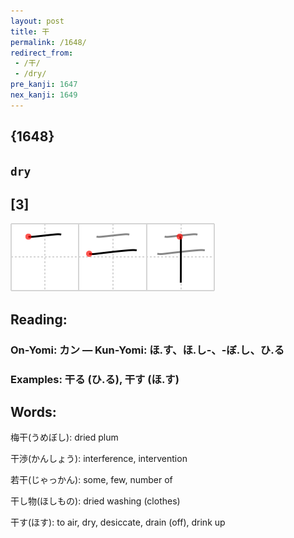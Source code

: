 ```yaml
---
layout: post
title: 干
permalink: /1648/
redirect_from:
 - /干/
 - /dry/
pre_kanji: 1647
nex_kanji: 1649
---
```


## {1648}

## `dry`

## [3]

<div class="stroke"><img src="../images/E5B9B2.png" /></div>

## Reading:

### On-Yomi: カン &mdash; Kun-Yomi: ほ.す、ほ.し-、-ぼ.し、ひ.る

### Examples: 干る (ひ.る), 干す (ほ.す)

## Words:

梅干(うめぼし): dried plum

干渉(かんしょう): interference, intervention

若干(じゃっかん): some, few, number of

干し物(ほしもの): dried washing (clothes)

干す(ほす): to air, dry, desiccate, drain (off), drink up
